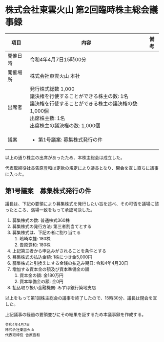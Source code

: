 # 株式会社東雲火山 第2回臨時株主総会議事録

|項目|内容|備考|
|----|----|----|
|開催日時|令和4年4月7日15時00分|
|開催場所|株式会社東雲火山 本社|
|出席者|発行株式総数 1,000<br>議決権を行使することができる株主の数: 1名<br>議決権を行使することができる株主の議決権の数: 1,000個<br>出席株主数: 1名<br>出席株主の議決権の数: 1,000個|
|議案|<ul><li>第1号議案: 募集株式発行の件</li></ul>|

以上の通り株主の出席があったため、本株主総会は成立した。

代表取締役社長告原豊和は定款の規定により議長となり、開会を宣し直ちに議事に入った。

## 第1号議案　募集株式発行の件

議長は、下記の要領により募集株式を発行したい旨を述べ、その可否を議場に諮ったところ、満場一致をもって承認可決した。

1. 募集株式の数: 普通株式360株
2. 募集株式の発行方法: 第三者割当てとする
3. 募集株式は、下記の者に割り当てる
	1. 嶋崎幸雄: 180株
	2. 告原豊和: 180株
4. 上記第三者から申込みがされることを条件とする
5. 募集株式の払込金額: 1株につき金5,000円
6. 募集株式と引換えにする金銭の払込み期日: 令和4年4月30日
7. 増加する資本金の額及び資本準備金の額
	1. 資本金の額: 金180万円
	2. 資本準備金の額: 金0円
8. 払込取り扱い金融機関: みずほ銀行築地支店

以上をもって第1回株主総会の議事を終了したので、15時30分、議長は閉会を宣した。

上記議事の経過の要領並びにその結果を証するため本議事録を作成する。

```
令和4年4月7日
株式会社東雲火山
代表取締役 告原豊和
```
